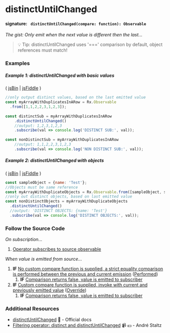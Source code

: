 # distinctUntilChanged
#### signature: ` distinctUntilChanged(compare: function): Observable`
*The gist: Only emit when the next value is different then the last...*

> :bulb: Tip: distinctUntilChanged uses '===' comparison by default, object references must match!

### Examples

##### Example 1: distinctUntilChanged with basic values

( [jsBin](http://jsbin.com/qoyoxeheva/1/edit?js,console) | [jsFiddle](https://jsfiddle.net/btroncone/xc2vzct7/) )

```js
//only output distinct values, based on the last emitted value
const myArrayWithDuplicatesInARow = Rx.Observable
  .from([1,1,2,2,3,1,2,3]);
  
const distinctSub = myArrayWithDuplicatesInARow
	.distinctUntilChanged()
  	//output: 1,2,3,1,2,3
	.subscribe(val => console.log('DISTINCT SUB:', val));
  
const nonDistinctSub = myArrayWithDuplicatesInARow
	//output: 1,1,2,2,3,1,2,3
	.subscribe(val => console.log('NON DISTINCT SUB:', val));
```

##### Example 2: distinctUntilChanged with objects

( [jsBin](http://jsbin.com/mexocipave/1/edit?js,console) | [jsFiddle](https://jsfiddle.net/btroncone/t4ava5b4/) )

```js
const sampleObject = {name: 'Test'};
//Objects must be same reference
const myArrayWithDuplicateObjects = Rx.Observable.from([sampleObject, sampleObject, sampleObject]);
//only out distinct objects, based on last emitted value
const nonDistinctObjects = myArrayWithDuplicateObjects
  .distinctUntilChanged()
  //output: 'DISTINCT OBJECTS: {name: 'Test'}
  .subscribe(val => console.log('DISTINCT OBJECTS:', val));
```

### Follow the Source Code
*On subscription...*

1. [Operator subscribes to source observable](https://github.com/ReactiveX/rxjs/blob/master/src/operator/distinctUntilChanged.ts#L31)

*When value is emitted from source...*

1. **IF** [No custom compare function is supplied, a strict equality comparison is performed between the previous and current emission](https://github.com/ReactiveX/rxjs/blob/master/src/operator/distinctUntilChanged.ts#L53-L55) ([Performed](https://github.com/ReactiveX/rxjs/blob/master/src/operator/distinctUntilChanged.ts#L72))
	1. **IF** [Comparison returns false, value is emitted to subscriber](https://github.com/ReactiveX/rxjs/blob/master/src/operator/distinctUntilChanged.ts#L80-L83)
2. **IF** [Custom compare function is supplied, invoke with current and previously emitted value](https://github.com/ReactiveX/rxjs/blob/master/src/operator/distinctUntilChanged.ts#L72) ([Override](https://github.com/ReactiveX/rxjs/blob/master/src/operator/distinctUntilChanged.ts#L72))
	1. **IF** [Comparison returns false, value is emitted to subscriber](https://github.com/ReactiveX/rxjs/blob/master/src/operator/distinctUntilChanged.ts#L80-L83)



### Additional Resources
* [distinctUntilChanged](http://reactivex.io/rxjs/class/es6/Observable.js~Observable.html#instance-method-distinctUntilChanged) :newspaper: - Official docs
* [Filtering operator: distinct and distinctUntilChanged](https://egghead.io/lessons/rxjs-filtering-operators-distinct-and-distinctuntilchanged?course=rxjs-beyond-the-basics-operators-in-depth) :video_camera: :dollar: - André Staltz
